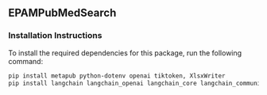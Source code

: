 ## EPAMPubMedSearch

### Installation Instructions

To install the required dependencies for this package, run the following command:

``` sh
pip install metapub python-dotenv openai tiktoken, XlsxWriter
pip install langchain langchain_openai langchain_core langchain_community langchain_text_splitters 
```

